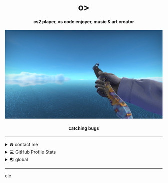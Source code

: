 <div align="center">
<h1 align="center">o></h1>
<h4 align="center"> cs2 player, vs code enjoyer, music & art creator<br>                            
</div>

<div align="center">
  <a href="https://x3alone.github.io/x3alone/">
  <img  src="https://github.com/x3alone/FridayNightLights/blob/main/px/gifs/CbzEpgQUMAAr9yZ.jpg" 
       alt="snake" /></a>
  <h4 align="center"> catching bugs<br>  
</div>

-----
<details>
  <summary>☎️ contact me</summary>
<div>
  <samp>
    <h2 align="center">you can reach me by:</h2>
    <p align="center">
      <br/>
      <a href="https://www.linkedin.com/in/otman-chouari-227a26206/" target="blank"><img align="center"
         src="https://img.shields.io/badge/linkedin-%231DA1F2.svg?style=for-the-badge&logo=linkedin&logoColor=white"
         alt="x3alone" height="30"/></a>
      <a href="mailto:oottmmaann3@gmail.com" target="blank"><img align="center"
         src="https://img.shields.io/badge/gmail-EA4335.svg?style=for-the-badge&logo=gmail&logoColor=white"
         alt="x3alone" height="30"/></a>
    </p>
  <p align="center">
      <a href="https://www.instagram.com/ot_man3/" target="blank"><img align="center"
         src="https://img.shields.io/badge/instagram-%23E4405F.svg?style=for-the-badge&logo=Instagram&logoColor=white"
         alt="x3alone" height="30"/></a>
      <a href="https://twitter.com/Otman_Chouari" target="blank"><img align="center"
         src="https://img.shields.io/badge/twitter-1DA1F2.svg?style=for-the-badge&logo=twitter&logoColor=white"
         alt="x3alone" height="30"/></a>
      <br>
    </p>
  </samp>
</div>
</details>
  
<details> 
  <summary>💻 GitHub Profile Stats</summary>
  <div>
  <samp>
    <h2 align="center"> Github stats </h2>
      <br/>
    <details open>
  <summary><h3>Languages</h3></summary>
            <p align="center">
        <a href="https://github.com/x3alone/">
          <img src="https://github-readme-stats.vercel.app/api/top-langs/?username=x3alone&langs_count=6&theme=gruvbox&layout=compact&hide_border=true"
          alt="x3alone :: overall Top Langs " /></a>
      </p>
        <p align="center">
          <a href="https://github.com/x3alone/">
          <img width="45%" src="https://github-profile-summary-cards.vercel.app/api/cards/repos-per-language?username=x3alone&theme=gruvbox&layout=compact&hide_border=true"
          alt="x3alone :: Top Langs by repo" />
          <img width="45%" src="https://github-profile-summary-cards.vercel.app/api/cards/most-commit-language?username=x3alone&theme=gruvbox&layout=compact&hide_border=true"
          alt="x3alone :: Top Langs by commit" />
          </a>
        </p>
</details>
    <details open>
  <summary><h3>stasistic</h3></summary>
        <p align="center">
          <a href="https://github.com/x3alone/">
          <img width="49.5%" src="https://github-readme-stats.vercel.app/api?username=x3alone&show_icons=true&theme=gruvbox&hide_border=true" />
          <img width="49.5%" src="https://github-readme-streak-stats.herokuapp.com/?user=x3alone&theme=gruvbox&hide_border=true" />
          </a>
       </p>
     <br>
     </samp>
  </div>    
</details>
  
<details>
  <summary>🌏 global</summary>
  <br/>
  <details open>
    <!--
  <summary>👷‍♂️ create your own custom badge</summary>
  <div>
  <samp>
    <h2 align="center">u can try using these website for creating your own custom badge</h2>
    <p align="center">
      <a href="https://forthebadge.com/generator/" target="blank">
        <img src="https://forthebadge.com/images/mark.svg" img align="center" height="50"
        alt="for the badge"/></a>        
      <a href="https://badgen.net/" target="blank">
        <img src="https://badgen.net/static/favicon.png" img align="center" height="50"
        alt="badgen"/></a>
      <a href="https://shields.io/" target="blank">
        <img src="https://raw.githubusercontent.com/badges/shields/master/readme-logo.svg" img align="center" height="50"
        alt="shields.io"/></a>
    </p>
    </samp>
  </div>
</details> 
<details open>
    +-->
  <summary>😒 random stuff</summary>
<div>
<samp>
<h2 align="center"> nothin' left </h2>
</samp>
</div>

```js
/*
⠀⠀⠀⠀⠀⠀⠀⠀⠀⠀⠀⠀⠀⠀⠀⠀⠀⠀⠀⠀⠀⠀⠀⠀⠀⠀⠀⠀⠀⠀⠀⠀⠀⠀⠀⠀⠀⠀⠀⠀⠀⠀⠀⠀⠀⢀⣤⡶⠚⢦⡀⠀⠀⠀⠀⠀⠀⠀⠀
⠀⠀⠀⠀⣀⣀⣀⡀⠀⠀⠀⠀⠀⠀⠀⠀⠀⠀⠀⠀⠀⠀⠀⠀⠀⠀⠀⠀⠀⠀⠀⠀⠀⠀⠀⠀⠀⠀⠀⠀⠀⠀⠀⢀⡴⠻⠁⠀⠀⠈⣷⠀⠀⠀⠀⠀⠀⠀⠀
⠀⢀⣾⣿⢹⡏⠉⠙⠻⣶⣦⣄⠀⠀⠀⠀⠀⠀⠀⠀⠀⠀⠀⠀⠀⠀⠀⠀⠀⠀⠀⠀⠀⠀⠀⠀⠀⠀⠀⠀⠀⠀⣰⡿⠛⠀⠀⢰⠀⠐⣿⡀⠀⠀⠀⠀⠀⠀⠀
⠀⣾⣿⣿⠸⣿⡉⠉⠀⠚⠳⣮⡳⢦⣄⠀⠀⠀⠀⠀⠀⠀⠀⠀⠀⠀⠀⠀⠀⠀⠀⠀⠀⠀⠀⠀⠀⠀⠀⠀⢠⣿⣿⡖⠀⠀⠀⠈⠀⠀⣿⡇⠀⠀⠀⠀⠀⠀⠀
⠀⡿⣿⣿⠀⢸⡇⠰⠀⠀⠀⠈⡛⢿⣮⡳⣄⠀⠀⠀⠀⠀⠀⠀⠀⠀⠀⠀⠀⠀⢀⣀⣀⠀⣀⣀⣀⠀⠀⣴⣿⣿⣿⠃⠀⠀⠀⠀⠀⠀⣿⡇⠀⠀⠀⠀⠀⠀⠀
⠀⡇⣿⣿⠀⠘⣿⠀⠀⠀⠀⠀⠀⠨⣿⣿⣮⣻⣶⠦⢤⣄⣠⣤⠤⣶⣿⣿⣿⣏⠉⠉⠉⠉⠉⠀⠈⠹⢿⣿⣋⡼⠁⠀⠀⠀⠀⠀⠀⢠⣿⡇⠀⠀⠀⠀⠀⠀⠀
⠀⣧⣿⣿⠀⠀⠉⠛⠳⣦⣤⡀⠀⠀⢹⣯⡻⠿⠿⢶⣶⣾⣷⣶⢾⣿⣿⣿⣫⠷⠖⠒⠀⠀⠀⠀⠀⠀⠀⠉⠙⠻⠶⠂⠀⠀⠇⠀⠀⣾⣿⠀⠀⠀⠀⠀⠀⠀⠀
⠀⢿⣿⣿⣧⡀⠀⠀⠀⠀⠈⢷⡄⠀⠀⠹⣿⢻⣿⣟⣿⢿⣿⣿⣿⡻⠋⠉⠁⠀⠀⠀⠀⠀⠀⠀⠀⠀⠀⠀⠀⠀⠀⠀⠀⢰⡄⠀⡀⠁⣿⠀⠀⠀⠀⠀⠀⠀⠀
⠰⠾⣿⣿⢿⣷⣆⠀⠀⠀⠀⠸⡇⠀⠀⠀⠹⠟⠀⠉⠃⢠⣿⡿⠈⠀⠀⠀⠀⠀⠀⠀⠀⠀⠀⠀⠀⠀⠀⠀⠀⠀⢀⣴⣿⣿⣷⣄⢹⣷⣿⠀⠀⠀⠀⠀⠀⠀⠀
⠀⠀⠽⣿⠀⠙⣿⣦⣀⠀⠀⠀⠁⠀⠀⠀⠀⠀⠀⠀⠀⢸⠏⠀⢀⣤⣶⣿⣿⣿⣷⣄⡀⠀⠀⠀⠀⠀⠀⠀⠀⠀⢺⣿⣿⣿⣿⣿⠈⠃⠻⣆⠀⠀⠀⠀⠀⠀⠀
⠀⠀⠀⠈⣧⠀⠻⠿⢿⣷⣤⠀⠀⠀⠀⠀⠀⠀⠀⠀⢠⡞⠀⢠⣿⣿⣿⣿⣿⣿⣿⣿⣿⡆⠀⠀⠀⠀⠀⠀⠀⠀⠈⠿⣿⣿⡿⠿⠷⠆⠀⠹⣦⡀⠀⠀⠀⠀⠀
⠀⠀⠀⠘⢻⡆⠀⠀⠀⠈⢿⡔⠀⠀⠀⠀⠀⠀⠀⠀⣸⣷⠆⠈⠉⠉⠉⠛⠛⠛⠛⠛⠉⠀⠀⠀⠀⠀⠀⠀⠀⠀⠀⠀⠈⠀⠀⠀⠀⠀⠀⠰⣿⣿⣶⣄⠀⠀⠀
⠀⠀⠀⠀⠀⢷⠀⠀⠀⠀⠀⢻⠀⠀⠀⠀⠀⣄⣤⣾⣿⣿⡀⠀⠀⠀⠀⠀⠀⠀⠀⠀⠀⠀⠀⠀⠀⠀⢾⣿⣿⣾⣯⣽⠆⠀⠀⠀⠀⠀⠀⠀⠙⡿⢿⣿⣆⠀⠀
⠀⠀⠀⠀⠀⠈⣗⢤⣤⣤⣤⠈⠁⠀⠀⠀⣸⣿⣿⣿⣿⣿⠓⠀⠀⠀⠀⠀⠀⠀⠀⠀⠀⠀⠀⠀⠀⠀⠀⠙⠳⣦⣼⡇⠀⠀⢠⣤⣀⣤⠤⣤⣤⠀⠈⢹⣿⡆⠀
⠀⠀⠀⠀⠀⠀⢿⡀⣿⣿⣿⣦⣤⣶⣷⣾⣿⣿⣿⣿⣿⡟⠀⠀⠀⠀⠀⠀⠀⠀⠀⠀⠀⠀⢨⣭⡭⠤⢤⣦⣴⣿⣽⠿⠛⠛⠋⠉⠈⠙⠛⠿⣶⢤⡤⠂⢙⣇⠀
⠀⠀⠀⠀⠀⠀⣈⣇⣿⣿⣿⣿⣿⣿⣿⣿⣿⣿⣿⣿⠛⠀⠀⠀⠀⠀⠀⠀⠀⠀⠀⠀⠀⠀⠀⠀⠀⠀⠈⠉⠉⣭⣤⣤⣀⣠⣴⡶⠶⠀⠀⠀⠀⠀⢠⠄⢸⣿⡆
⠀⠀⠀⠀⠀⠀⠉⢿⡉⣿⣿⣿⣿⣿⣿⣿⣿⣿⣿⠁⠀⢠⡇⠀⠀⠀⠀⠀⠀⠀⠀⠀⠀⠀⠀⠀⠀⠀⠀⠀⠀⠀⠀⠈⠉⠉⠁⠀⠀⠀⠀⠀⠀⠀⠃⠀⣸⡿⡇
⠀⠀⠀⠀⠀⠀⠀⠀⠹⡿⣿⣿⣿⣿⣿⣿⣿⣿⡿⠀⢰⣿⠃⠀⠀⠀⠀⠀⠀⠀⠀⠀⠀⠀⠀⠀⠀⠀⠀⠀⠀⠀⠀⠀⠀⠀⠀⠀⠀⠀⠀⠀⠀⠀⠐⢰⠟⢱⠇
⠀⠀⠀⠀⠀⠀⠀⠀⠀⢻⣿⣿⣿⣿⣿⣿⣿⣿⣿⣦⣼⣯⠀⠀⠀⠀⠀⠀⠀⠀⠀⠀⠀⠀⠀⠀⠀⠀⠀⠀⠀⠀⠀⠀⠀⠀⠀⠀⠀⠀⠀⠀⡄⠀⣶⠋⢠⡏⠀
⠀⠀⠀⠀⠀⠀⠀⠀⠀⠀⢿⣿⣿⣿⣿⣿⣿⣿⣯⣽⣿⡟⠀⠀⠀⠀⠀⠀⠀⠀⠀⠀⠀⠀⠀⠀⠀⠀⠀⠀⠀⠀⠀⠀⠀⠀⠀⠀⠀⠀⠀⠀⢀⣸⠇⢰⡏⠀⠀
⠀⠀⠀⠀⠀⠀⠀⠀⠀⠀⠀⢸⣿⣿⣿⣿⣿⣿⣿⣿⣯⠇⠀⠀⠀⠀⠀⠀⠀⠀⠀⠀⠀⠀⠀⠀⠀⠀⠀⠀⠀⠀⠀⠀⠀⠀⠀⠀⠀⠀⠀⢀⣼⠏⠀⡼⠁⠀⠀
⠀⠀⠀⠀⠀⠀⠀⠀⠀⠀⠀⢸⡏⢿⣿⣿⣿⣿⣿⠁⠀⠀⠀⠀⠀⠀⠀⠀⠀⠀⠀⠀⠀⠀⠀⠀⠀⠀⠀⠀⠀⠀⠀⠀⠀⠀⠀⠀⠀⠀⢀⣾⠛⠀⣼⠇⠀⠀⠀
⠀⠀⠀⠀⠀⠀⠀⠀⠀⠀⠀⢠⣷⡎⠛⢿⡿⠿⠟⠃⠀⠀⠀⠀⠀⠀⠀⠀⠀⠀⠀⠀⠀⠀⠀⠀⠀⠀⠀⠀⠀⠀⠀⠀⠀⠀⠀⠀⠀⠀⣾⠈⠀⢠⠏⠀⠀⠀⠀
⠀⠀⠀⠀⠀⠀⠀⠀⠀⠀⠀⡼⣻⡇⠀⠀⠀⠀⠀⠀⠀⠀⠀⠀⠀⠀⠀⠀⠀⠀⠀⠀⠀⠀⠀⠀⠀⠀⠀⠀⠀⠀⠀⠀⠀⠀⠀⠀⠀⢰⡟⠀⠀⣾⠀⠀⠀⠀⠀
⠀⠀⠀⠀⠀⠀⠀⠀⠀⠀⣸⠇⠉⠀⠀⠀⠀⠀⠀⠀⠀⠀⠀⠀⠀⠀⠀⠀⠀⠀⠀⠀⠀⠀⠀⠀⠀⠀⠀⠀⠀⠀⠀⠀⠀⠀⠀⠀⠀⣾⠁⠀⠀⣿⠀⠀⠀⠀⠀
⠀⠀⠀⠀⠀⠀⠀⠀⠀⢠⡟⠀⠀⠀⠀⠀⠀⠀⠀⠀⠀⠀⠀⠀⠀⠀⠀⠀⠀⠀⠀⠀⠀⠀⠀⠀⠀⠀⠀⠀⠀⠀⠀⠀⠀⠀⠀⠀⠀⣿⠀⠀⠀⣿⠀⠀⠀⠀⠀
⠀⠀⠀⠀⠀⠀⠀⠀⠀⡿⣠⠄⠀⠀⠀⠀⠀⠀⠀⠀⠀⠀⠀⠀⠀⠀⠀⠀⠀⠀⠀⠀⠀⠀⠀⠀⠀⠀⠀⠀⠀⠀⠀⠀⠀⠀⠀⠀⠀⣿⠀⠀⠀⣿⠀⠀⠀⠀⠀
⠀⠀⠀⠀⠀⠀⠀⠀⣸⣥⢠⠀⠀⠀⠀⠀⠀⠀⠀⠀⠀⠀⠀⠀⠀⠀⠀⠀⠀⠀⠀⠀⠀⠀⠀⠀⠀⠀⠀⠀⠀⠀⠀⠀⠀⠀⠀⠀⠀⣿⠀⣧⠀⠘⡆⠀⠀⠀⠀
⠀⠀⠀⠀⠀⠀⠀⠀⡿⠋⠀⠀⠀⠀⠀⠀⠀⠀⠀⠀⠀⠀⠀⠀⠀⠀⠀⠀⠀⠀⠀⠀⠀⠀⠀⠀⠀⠀⠀⠀⠀⠀⠀⠀⠀⠀⠀⠀⢠⠋⠀⢻⡄⠀⣷⠀⠀⠀⠀
⠀⠀⠀⠀⠀⠀⠀⣼⠁⠀⠀⠀⠀⠀⠀⠀⠀⠀⠀⠀⠀⠀⠀⠀⠀⠀⠀⠀⠀⠀⠀⠀⠀⠀⠀⠀⠀⠀⠀⠀⠀⠀⠀⠀⠀⠀⠀⠀⢸⠀⠀⠈⣧⠀⢸⡇⠀⠀⠀
⠀⠀⠀⠀⠀⠀⠀⡿⠀⠀⠀⠀⠀⠀⠀⠀⠀⠀⠀⠀⠀⠀⠀⠀⠀⠀⠀⠀⠀⠀⠀⠀⠀⠀⠀⠀⠀⠀⠀⠀⠀⠀⠀⠀⠀⠀⠀⠀⠈⠀⠀⠀⣈⠀⣿⡇⠀⠀⠀
⠀⠀⠀⠀⠀⠀⣼⡧⠀⠀⠀⠀⠀⠀⠀⠀⠀⠀⠀⠀⠀⠀⠀⠀⠀⠀⠀⠀⠀⠀⠀⠀⠀⠀⠀⠀⠀⠀⠀⠀⠀⠀⠀⠀⠀⠀⠀⠀⠀⠀⠀⠀⢹⠀⢻⡇⠀⠀⠀
⠀⠀⠀⠀⠀⠀⣿⠀⠀⠀⠀⠀⠀⠀⠀⠀⠀⠀⠀⠀⠀⠀⠀⠀⠀⠀⠀⠀⠀⠀⠀⠀⠀⠀⠀⠀⠀⠀⠀⠀⠀⠀⠀⠀⠀⠀⠀⠀⠀⠀⠀⠀⢸⠀⣼⣇⠀⠀⠀
⠀⠀⠀⠀⠀⢸⢿⠀⠀⠀⠀⠀⠀⠀⠀⠀⠀⠀⠀⠀⠀⠀⠀⠀⠀⠀⠀⠀⠀⠀⠀⠀⠀⠀⠀⠀⠀⠀⠀⠀⠀⠀⠀⠀⠀⠀⠀⠀⠀⠀⠀⠀⠸⡄⣿⣿⠀⠀⠀
⠀⠀⠀⠀⠀⣿⠀⠀⠀⠀⠀⠀⠀⠀⠀⠀⠀⠀⠀⠀⠀⠀⠀⠀⠀⠀⠀⠀⠀⠀⠀⠀⠀⠀⠀⠀⠀⠀⠀⠀⠀⠀⠀⠀⠀⠀⠀⠀⠀⠀⠀⠀⠀⠀⠰⢺⠀⠀⠀
⠀⠀⠀⠀⠀⡏⠀⠀⠀⠀⠀⠀⠀⠀⠀⠀⠀⠀⠀⠀⠀⠀⠀⠀⠀⠀⠀⠀⠀⠀⠀⠀⠀⠀⠀⠀⠀⠀⠀⠀⠀⠀⠀⠀⠀⠀⠀⠀⠀⠀⠀⠀⢀⠀⠀⢸⡆⠀⠀
⠀⠀⠀⠀⠀⡇⠀⠀⠀⠀⠀⠀⠀⠀⠀⠀⠀⠀⠀⠀⠀⠀⠀⠀⠀⠀⠀⠀⠀⠀⠀⠀⠀⠀⠀⠀⠀⠀⠀⠀⠀⠀⠀⠀⠀⠀⠀⠀⠀⠀⠀⠀⠸⠀⠀⢾⡇⠀⠀
⠀⠀⠀⠀⠀⡇⠀⠀⠀⠀⠀⠀⠀⠀⠀⠀⠀⠀⠀⠀⠀⠀⠀⠀⠀⠀⠀⠀⠀⠀⠀⠀⠀⠀⠀⠀⠀⠀⠀⠀⠀⠀⠀⠀⠀⠀⠀⠀⠀⠀⠀⠀⠀⠀⡄⢸⡇⠀⠀
⠀⠀⠀⠀⢠⣇⠀⠀⠀⠀⠀⠀⠀⠀⠀⠀⠀⠀⠀⠀⠀⠀⠀⠀⠀⠀⠀⠀⠀⠀⠀⠀⠀⠀⠀⠀⠀⠀⠀⠀⠀⠀⠀⠀⠀⠀⠀⠀⠀⠀⠀⠀⠀⠀⠀⢸⡇⠀⠀
⠀⠀⠀⠀⠀⣿⠀⠀⠀⠀⠀⠀⠀⠀⠀⠀⠀⠀⠀⠀⠀⠀⠀⠀⠀⠀⠀⠀⠀⠀⠀⠀⠀⠀⠀⠀⠀⠀⠀⠀⠀⠀⠀⠀⠀⠀⠀⠀⠀⠀⠀⠀⠀⠀⠀⠈⡇⠀⠀
⠀⠀⠀⠀⠀⣿⠀⠀⠀⠀⠀⠀⠀⠀⠀⠀⠀⠀⠀⠀⠀⠀⠀⠀⠀⠀⠀⠀⠀⠀⠀⠀⠀⠀⠀⠀⠀⠀⠀⠀⠀⠀⠀⠀⠀⠀⠀⠀⠀⠀⠀⠀⠀⠀⠀⠀⢻⠀⠀
⠀⠀⠀⠀⠀⡟⠠⠀⠀⠀⠀⠀⠀⠀⠀⠀⠀⠀⠀⠀⠀⠀⠀⠀⠀⠤⠤⠀⠀⠀⠠⠤⠤⠤⠤⠀⠀⠀⠀⠀⠀⠀⠀⠀⠄⠀⠀⠀⠀⠀⠀⢀⠠⠀⠀⠀⣾⠀⠀
⠀⠀⠀⠀⢀⡉⠉⠉⠉⠉⠉⠉⠉⠉⠉⠉⠉⠉⠉⠉⠉⠉⠉⠉⠉⠉⠉⠉⠉⠉⠉⠉⠉⠉⠉⠉⠉⠉⠉⠉⠉⠉⠉⠉⠉⠉⠉⠉⠉⠉⠉⠉⠉⠉⠉⠉⠉⠀⠀
*/
```
</details>
<br/>
</details> 

----
cle
